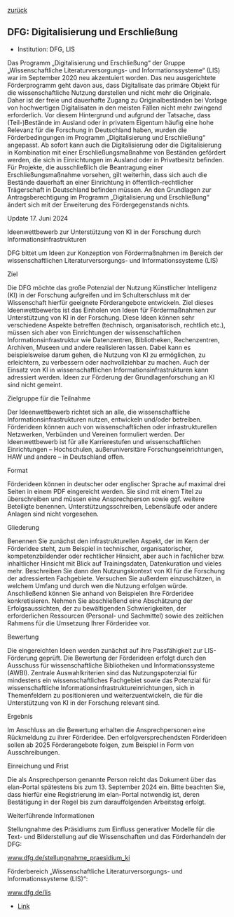 [zurück](/funding/)

## DFG: Digitalisierung und Erschließung


* Institution: DFG, LIS

Das Programm „Digitalisierung und Erschließung“ der Gruppe „Wissenschaftliche Literaturversorgungs- und Informationssysteme“ (LIS) war im September 2020 neu akzentuiert worden. Das neu ausgerichtete Förderprogramm geht davon aus, dass Digitalisate das primäre Objekt für die wissenschaftliche Nutzung darstellen und nicht mehr die Originale. Daher ist der freie und dauerhafte Zugang zu Originalbeständen bei Vorlage von hochwertigen Digitalisaten in den meisten Fällen nicht mehr zwingend erforderlich. Vor diesem Hintergrund und aufgrund der Tatsache, dass (Teil-)Bestände im Ausland oder in privatem Eigentum häufig eine hohe Relevanz für die Forschung in Deutschland haben, wurden die Förderbedingungen im Programm „Digitalisierung und Erschließung“ angepasst. Ab sofort kann auch die Digitalisierung oder die Digitalisierung in Kombination mit einer Erschließungsmaßnahme von Beständen gefördert werden, die sich in Einrichtungen im Ausland oder in Privatbesitz befinden. Für Projekte, die ausschließlich die Beantragung einer Erschließungsmaßnahme vorsehen, gilt weiterhin, dass sich auch die Bestände dauerhaft an einer Einrichtung in öffentlich-rechtlicher Trägerschaft in Deutschland befinden müssen. An den Grundlagen zur Antragsberechtigung im Programm „Digitalisierung und Erschließung“ ändert sich mit der Erweiterung des Fördergegenstands nichts.

Update 17. Juni 2024

Ideenwettbewerb zur Unterstützung von KI in der Forschung durch Informationsinfrastrukturen

DFG bittet um Ideen zur Konzeption von Fördermaßnahmen im Bereich der wissenschaftlichen Literaturversorgungs- und Informationssysteme (LIS)

Ziel

Die DFG möchte das große Potenzial der Nutzung Künstlicher Intelligenz (KI) in der Forschung aufgreifen und im Schulterschluss mit der Wissenschaft hierfür geeignete Förderangebote entwickeln. Ziel dieses Ideenwettbewerbs ist das Einholen von Ideen für Fördermaßnahmen zur Unterstützung von KI in der Forschung. Diese Ideen können sehr verschiedene Aspekte betreffen (technisch, organisatorisch, rechtlich etc.), müssen sich aber von Einrichtungen der wissenschaftlichen Informationsinfrastruktur wie Datenzentren, Bibliotheken, Rechenzentren, Archiven, Museen und andere realisieren lassen. Dabei kann es beispielsweise darum gehen, die Nutzung von KI zu ermöglichen, zu erleichtern, zu verbessern oder nachvollziehbar zu machen. Auch der Einsatz von KI in wissenschaftlichen Informationsinfrastrukturen kann adressiert werden. Ideen zur Förderung der Grundlagenforschung an KI sind nicht gemeint.

Zielgruppe für die Teilnahme

Der Ideenwettbewerb richtet sich an alle, die wissenschaftliche Informationsinfrastrukturen nutzen, entwickeln und/oder betreiben. Förderideen können auch von wissenschaftlichen oder infrastrukturellen Netzwerken, Verbünden und Vereinen formuliert werden. Der Ideenwettbewerb ist für alle Karrierestufen und wissenschaftlichen Einrichtungen – Hochschulen, außeruniversitäre Forschungseinrichtungen, HAW und andere – in Deutschland offen.

 

Format

Förderideen können in deutscher oder englischer Sprache auf maximal drei Seiten in einem PDF eingereicht werden. Sie sind mit einem Titel zu überschreiben und müssen eine Ansprechperson sowie ggf. weitere Beteiligte benennen. Unterstützungsschreiben, Lebensläufe oder andere Anlagen sind nicht vorgesehen.

 

Gliederung

Benennen Sie zunächst den infrastrukturellen Aspekt, der im Kern der Förderidee steht, zum Beispiel in technischer, organisatorischer, kompetenzbildender oder rechtlicher Hinsicht, aber auch in fachlicher bzw. inhaltlicher Hinsicht mit Blick auf Trainingsdaten, Datenkuration und vieles mehr. Beschreiben Sie dann den Nutzungskontext von KI für die Forschung der adressierten Fachgebiete. Versuchen Sie außerdem einzuschätzen, in welchem Umfang und durch wen die Nutzung erfolgen würde. Anschließend können Sie anhand von Beispielen Ihre Förderidee konkretisieren. Nehmen Sie abschließend eine Abschätzung der Erfolgsaussichten, der zu bewältigenden Schwierigkeiten, der erforderlichen Ressourcen (Personal- und Sachmittel) sowie des zeitlichen Rahmens für die Umsetzung Ihrer Förderidee vor.

 

Bewertung

Die eingereichten Ideen werden zunächst auf ihre Passfähigkeit zur LIS-Förderung geprüft. Die Bewertung der Förderideen erfolgt durch den Ausschuss für wissenschaftliche Bibliotheken und Informationssysteme (AWBI). Zentrale Auswahlkriterien sind das Nutzungspotenzial für mindestens ein wissenschaftliches Fachgebiet sowie das Potenzial für wissenschaftliche Informationsinfrastruktureinrichtungen, sich in Themenfeldern zu positionieren und weiterzuentwickeln, die für die Unterstützung von KI in der Forschung relevant sind. 

 

Ergebnis

Im Anschluss an die Bewertung erhalten die Ansprechpersonen eine Rückmeldung zu ihrer Förderidee. Den erfolgversprechendsten Förderideen sollen ab 2025 Förderangebote folgen, zum Beispiel in Form von Ausschreibungen.

 

Einreichung und Frist

Die als Ansprechperson genannte Person reicht das Dokument über das elan-Portal spätestens bis zum 13. September 2024 ein. Bitte beachten Sie, dass hierfür eine Registrierung im elan-Portal notwendig ist, deren Bestätigung in der Regel bis zum darauffolgenden Arbeitstag erfolgt.

 

 

 

Weiterführende Informationen

 

Stellungnahme des Präsidiums zum Einfluss generativer Modelle für die Text- und Bilderstellung auf die Wissenschaften und das Förderhandeln der DFG:

www.dfg.de/stellungnahme_praesidium_ki

 

Förderbereich „Wissenschaftliche Literaturversorgungs- und Informationssysteme (LIS)“:

www.dfg.de/lis

* [Link](https://www.dfg.de/foerderung/programme/infrastruktur/lis/lis_foerderangebote/digitalisierung_erschliessung/)
